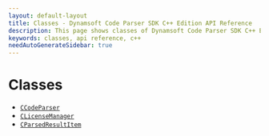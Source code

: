 ```yaml
---
layout: default-layout
title: Classes - Dynamsoft Code Parser SDK C++ Edition API Reference
description: This page shows classes of Dynamsoft Code Parser SDK C++ Edition.
keywords: classes, api reference, c++
needAutoGenerateSidebar: true
---
```


# Classes

* [`CCodeParser`](code-parser.md)
* [`CLicenseManager`](license-manager.md)
* [`CParsedResultItem`](parsed-result-item.md)
